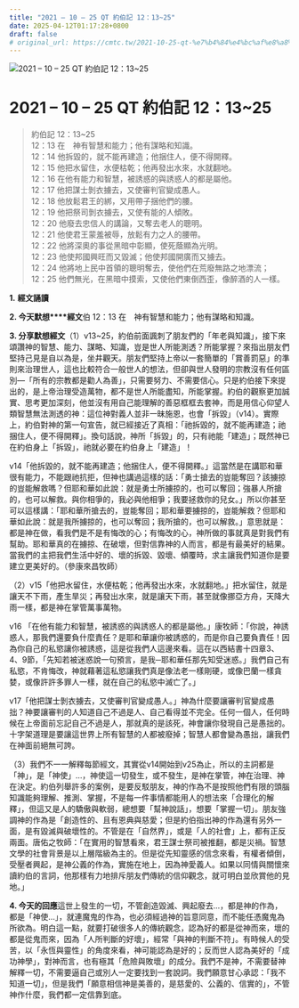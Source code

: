 ```yaml
---
title: "2021 – 10 – 25 QT 約伯記 12：13~25"
date: 2025-04-12T01:17:28+0800
draft: false
# original_url: https://cmtc.tw/2021-10-25-qt-%e7%b4%84%e4%bc%af%e8%a8%98-12%ef%bc%9a1325
---
```


![2021 – 10 – 25 QT 約伯記 12：13\~25](/images/qt.jpg   "2021 – 10 – 25 QT 約伯記 12：13\~25")

# 2021 – 10 – 25 QT 約伯記 12：13\~25

> 約伯記 12：13\~25  
> 12：13 在　神有智慧和能力；他有謀略和知識。  
> 12：14 他拆毀的，就不能再建造；他捆住人，便不得開釋。  
> 12：15 他把水留住，水便枯乾；他再發出水來，水就翻地。  
> 12：16 在他有能力和智慧，被誘惑的與誘惑人的都是屬他。  
> 12：17 他把謀士剝衣擄去，又使審判官變成愚人。  
> 12：18 他放鬆君王的綁，又用帶子捆他們的腰。  
> 12：19 他把祭司剝衣擄去，又使有能的人傾敗。  
> 12：20 他廢去忠信人的講論，又奪去老人的聰明。  
> 12：21 他使君王蒙羞被辱，放鬆有力之人的腰帶。  
> 12：22 他將深奧的事從黑暗中彰顯，使死蔭顯為光明。  
> 12：23 他使邦國興旺而又毀滅；他使邦國開廣而又擄去。  
> 12：24 他將地上民中首領的聰明奪去，使他們在荒廢無路之地漂流；  
> 12：25 他們無光，在黑暗中摸索，又使他們東倒西歪，像醉酒的人一樣。

**1.** **經文誦讀**

**2. 今天默想****經文**伯 12：13 在　神有智慧和能力；他有謀略和知識。

**3. 分享默想經文**（1）v13\~25，約伯前面諷刺了朋友們的「年老與知識」，接下來頌讚神的智慧、能力、謀略、知識，豈是世人所能測透？所能掌握？來指出朋友們堅持己見是自以為是，坐井觀天。朋友們堅持上帝以一套簡單的「賞善罰惡」的準則來治理世人，這也比較符合一般世人的想法，但卻與世人發明的宗教沒有任何區別—「所有的宗教都是勸人為善」，只需要努力、不需要信心。只是約伯接下來提出的，是上帝治理受造萬物，都不是世人所能盡知，所能掌握。約伯的觀察更加誠實、思考更加深刻，他並沒有用自己能理解的善惡框框去套神，而是用信心仰望人類智慧無法測透的神：這位神對義人並非一昧施恩，也會「拆毀」（v14）。實際上，約伯對神的第一句宣告，就已經接近了真相：「祂拆毀的，就不能再建造；祂捆住人，便不得開釋」。換句話說，神所「拆毀」的，只有祂能「建造」；既然神已在約伯身上「拆毀」，祂就必要在約伯身上「建造」！

v14「他拆毀的，就不能再建造；他捆住人，便不得開釋。」這當然是在講耶和華很有能力，不能跟祂抗拒，但神也講過這樣的話：「勇士搶去的豈能奪回？該擄掠的豈能解救嗎？但耶和華如此說：就是勇士所擄掠的，也可以奪回；強暴人所搶的，也可以解救。與你相爭的，我必與他相爭；我要拯救你的兒女。」所以你甚至可以這樣講：「耶和華所搶去的，豈能奪回；耶和華要擄掠的，豈能解救？但耶和華如此說：就是我所擄掠的，也可以奪回；我所搶的，也可以解救。」意思就是：都是神在做，看我們是不是有悔改的心；有悔改的心，神所做的事就真是對我們有幫助。耶和華真的在擄掠、在破壞，但對信靠神的人而言，都是有最美好的結果。當我們的主把我們生活中好的、壞的拆毀、毀壞、傾覆時，求主讓我們知道你是要建立更美好的。（參康來昌牧師）

（2）v15「他把水留住，水便枯乾；他再發出水來，水就翻地。」把水留住，就是讓天不下雨，產生旱災；再發出水來，就是讓天下雨，甚至就像挪亞方舟，天降大雨一樣，都是神在掌管萬事萬物。

v16 「在他有能力和智慧，被誘惑的與誘惑人的都是屬他。」康牧師：「你說，神誘惑人，那我們還要負什麼責任？是耶和華讓你被誘惑的，而是你自己要負責任！因為你自己的私慾讓你被誘惑，這是從我們人這邊來看。這在以西結書十四章3、4、9節，「先知若被迷惑說一句預言，是我─耶和華任那先知受迷惑。」我們自己有私慾，不肯悔改，神就藉著這私慾讓我們真是像法老一樣剛硬，或像巴蘭一樣貪婪，或像許許多罪人一樣，就在自己的私慾中滅亡了。」

v17「他把謀士剝衣擄去，又使審判官變成愚人。」神為什麼要讓審判官變成愚拙？神要讓審判的人知道自己不過是人、自己看得並不完全。任何一個人，任何時候在上帝面前忘記自己不過是人，那就真的是該死，神會讓你發現自己是愚拙的。十字架道理是要讓這世界上所有智慧的人都被廢掉；智慧人都會變為愚拙，讓我們在神面前絕無可誇。

（3）我們不一一解釋每節經文，其實從v14開始到v25為止，所以的主詞都是「神」，是「神使」…，神使這一切發生，或不發生，是神在掌管，神在治理、神在決定。約伯列舉許多的案例，是要反駁朋友，神的作為不是按照他們有限的頭腦知識能夠理解、推測、掌握，不是每一件事情都能用人的想法來「合理化的解釋」，但這又是人的驕傲與軟弱，總想要「幫神說話」，想要「掌握一切」。朋友強調神的作為是「創造性的、且有恩典與慈愛；但是約伯指出神的作為還有另外一面，是有毀滅與破壞性的。不管是在「自然界」，或是「人的社會」上，都有正反兩面。唐佑之牧師：「在實用的智慧看來，君王謀士祭司被推翻，都是災禍。智慧文學的社會背景是以上層階級為主的。但是從先知靈感的信念來看，有權者傾倒，受壓者興起，是神公義的作為，實施在地上，因為神愛義人。如果以同情與關懷來讀約伯的言詞，他那樣有力地排斥朋友們傳統的信仰觀念，就可明白並欣賞他的見地。」

**4. 今天的回應**這世上發生的一切，不管創造毀滅、興起廢去…，都是神的作為，都是「神使…」，就連魔鬼的作為，也必須經過神的旨意同意，而不能任憑魔鬼為所欲為。明白這一點，就要打破很多人的傳統觀念，認為好的都是從神而來，壞的都是從鬼而來，因為「人所判斷的好壞」，經常「與神的判斷不符」。有時候人的受苦，以「永恆與靈性」的角度來看，神可能認為是好的；反而世人認為美好的「成功神學」，對神而言，也有極其「危險與敗壞」的成分。我們不是神，不需要替神解釋一切，不需要逼自己或別人一定要找到一套說詞。我們願意甘心承認：「我不知道一切」，但是我們「願意相信神是美善的，是慈愛的、公義的、信實的」，不管神作什麼，我們都一定信靠到底。